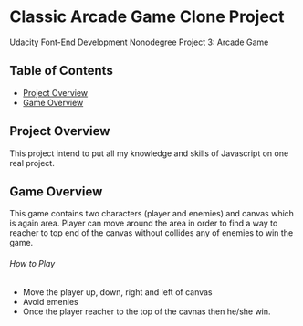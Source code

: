 # Classic Arcade Game Clone Project

Udacity Font-End Development Nonodegree Project 3: Arcade Game

## Table of Contents

* [Project Overview](#Project-Overview)
* [Game Overview](#Game-Overview)

## Project Overview

This project intend to put all my knowledge and skills of Javascript on one real project.

## Game Overview

This game contains two characters (player and enemies) and canvas which is again area. Player can move around the area in order to find a way to reacher to top end of the canvas without collides any of enemies to win the game.

###### How to Play

- Move the player up, down, right and left of canvas
- Avoid emenies
- Once the player reacher to the top of the cavnas then he/she win.
